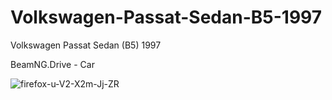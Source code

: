 # Volkswagen-Passat-Sedan-B5-1997
Volkswagen Passat Sedan (B5) 1997

BeamNG.Drive - Car

![firefox-u-V2-X2m-Jj-ZR](https://github.com/user-attachments/assets/5832c4d3-9543-403a-baa6-cc1b015cc395)
